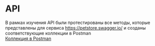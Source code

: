# API

В рамках изучения API были протестированы все методы, которые представлены для сервиса https://petstore.swagger.io/ и созданы соответствующие коллекции в Postman  
[Коллекция в Postman](https://www.postman.com/srg-khv/workspace/test-workspace/collection/26477411-e6bf92d1-7ace-41b5-b381-4eaa8e5ec429?action=share&creator=26477411)